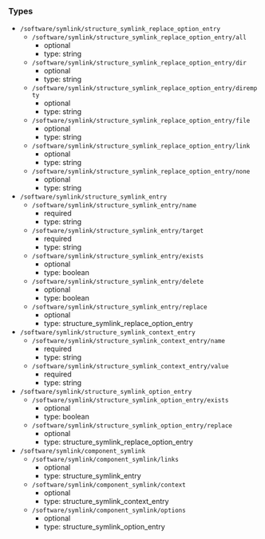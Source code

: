 ### Types

- `/software/symlink/structure_symlink_replace_option_entry`
    - `/software/symlink/structure_symlink_replace_option_entry/all`
        - optional
        - type: string
    - `/software/symlink/structure_symlink_replace_option_entry/dir`
        - optional
        - type: string
    - `/software/symlink/structure_symlink_replace_option_entry/dirempty`
        - optional
        - type: string
    - `/software/symlink/structure_symlink_replace_option_entry/file`
        - optional
        - type: string
    - `/software/symlink/structure_symlink_replace_option_entry/link`
        - optional
        - type: string
    - `/software/symlink/structure_symlink_replace_option_entry/none`
        - optional
        - type: string
- `/software/symlink/structure_symlink_entry`
    - `/software/symlink/structure_symlink_entry/name`
        - required
        - type: string
    - `/software/symlink/structure_symlink_entry/target`
        - required
        - type: string
    - `/software/symlink/structure_symlink_entry/exists`
        - optional
        - type: boolean
    - `/software/symlink/structure_symlink_entry/delete`
        - optional
        - type: boolean
    - `/software/symlink/structure_symlink_entry/replace`
        - optional
        - type: structure_symlink_replace_option_entry
- `/software/symlink/structure_symlink_context_entry`
    - `/software/symlink/structure_symlink_context_entry/name`
        - required
        - type: string
    - `/software/symlink/structure_symlink_context_entry/value`
        - required
        - type: string
- `/software/symlink/structure_symlink_option_entry`
    - `/software/symlink/structure_symlink_option_entry/exists`
        - optional
        - type: boolean
    - `/software/symlink/structure_symlink_option_entry/replace`
        - optional
        - type: structure_symlink_replace_option_entry
- `/software/symlink/component_symlink`
    - `/software/symlink/component_symlink/links`
        - optional
        - type: structure_symlink_entry
    - `/software/symlink/component_symlink/context`
        - optional
        - type: structure_symlink_context_entry
    - `/software/symlink/component_symlink/options`
        - optional
        - type: structure_symlink_option_entry
